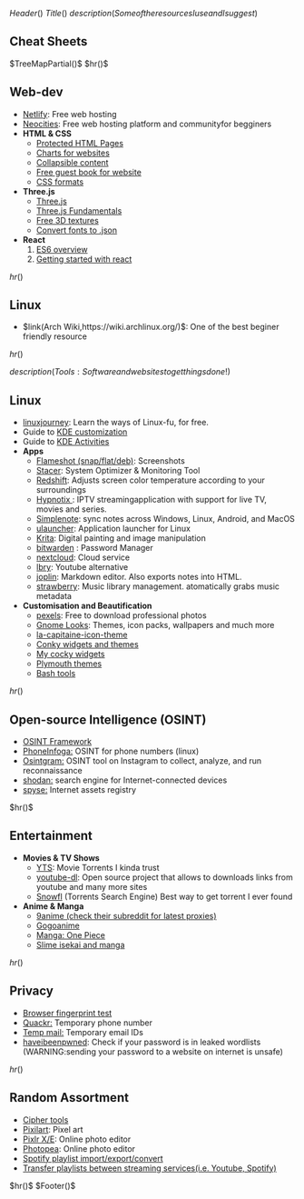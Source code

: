 $Header()$
$Title()$
$description(Some of the resources I use and I suggest)$
<h2>Cheat Sheets</h2>
$TreeMapPartial()$
$hr()$
<h2>Web-dev</h2>
<ul>
<li><a href="https://app.netlify.com/" target="_blank"> Netlify</a>: Free web hosting</li>
<li> <a href="https://neocities.org/" target="_blank">Neocities</a>: Free web hosting platform and communityfor begginers</li>
<li>
<b>HTML & CSS</b>
<ul>
<li><a href="https://github.com/scottishstoater/protected-github-pages" target="_blank"> Protected HTML Pages</a></li>
<li> <a href="https://developers-dot-devsite-v2-prod.appspot.com/chart">Charts for websites</a> </li>
<li><a href="https://www.w3schools.com/howto/howto_js_collapsible.asp" target="_blank"> Collapsible content</a></li>
<li> <a href="https://www.smartgb.com/?p=gbad01b-en" target="_blank"> Free guest book for website</a></li>
<li> <a href="https://eggramen.neocities.org/testdirectory.html" target="_blank"> CSS formats</a></li>
</ul>
</li>
<li>
<b>Three.js</b>
<ul>
<li> <a href="https://threejs.org/" target="_blank">Three.js</a></li>
<li> <a href="https://threejsfundamentals.org/" target="_blank">Three.js Fundamentals</a> </li>
<li> <a href="http://www.humus.name/index.php?page=Textures" target="_blank">Free 3D textures</a> </li>
<li><a href="https://gero3.github.io/facetype.js/" target="_blank"> Convert fonts to .json</a></li>
</ul>
</li>
<li>
<b>React</b>
<ol>
 <li> <a href="https://www.taniarascia.com/es6-syntax-and-feature-overview/">ES6 overview</a></li>
<li><a href="https://www.taniarascia.com/getting-started-with-react/https://github.com/petehunt/react-howto">Getting started with react</a> </li>
</ul>
</li>
</ul>

$hr()$
<h2>Linux</h2>
<ul>
<li>$link(Arch Wiki,https://wiki.archlinux.org/)$: One of the best beginer friendly resource
</ul>

$hr()$

$description(Tools: Software and websites to get things done!)$

<h2>Linux</h2>

<ul>
<li> <a href="https://linuxjourney.com/lesson/linux-history">linuxjourney</a>: Learn the ways of Linux-fu, for free. </li>
<li> Guide to <a href="https://www.youtube.com/watch?v=34F_038G5pU">KDE customization</a></li>
<li> Guide to <a href="https://www.youtube.com/watch?v=qAI2NDJadDM">KDE Activities</a> </li>

<li><b>Apps</b>

<ul>
<li><a href="https://flameshot.org/" target="_blank">Flameshot (snap/flat/deb)</a>: Screenshots
<li> <a href="https://www.tecmint.com/stacer-linux-system-monitoring-tool/" target="_blank">Stacer</a>: System Optimizer & Monitoring Tool</li>
<li><a href="http://jonls.dk/redshift/" target="_blank">Redshift</a>: Adjusts screen color temperature according to your surroundings </li>
<li> <a href="https://github.com/linuxmint/hypnotix" target="_blank">Hypnotix </a>: IPTV streamingapplication with support for live TV, movies and series. </li>
<li><a href="https://simplenote.com/">Simplenote</a>: sync notes across Windows, Linux, Android, and MacOS</li>
<li><a href="https://ulauncher.io/">ulauncher</a>: Application launcher for Linux</li>
<li> <a href="https://krita.org/en/">Krita</a>: Digital painting and image manipulation</li>
<li><a data-from-md title='https://bitwarden.com/' href='https://bitwarden.com/'>bitwarden</a> : Password Manager</li>
<li><a data-from-md title='https://nextcloud.com/' href='https://nextcloud.com/'>nextcloud</a>: Cloud service</li>
<li><a data-from-md title='https://lbry.com/' href='https://lbry.com/'>lbry</a>: Youtube alternative</li>
<li><a data-from-md title='https://joplinapp.org/' href='https://joplinapp.org/'>joplin</a>: Markdown editor. Also exports notes into HTML.</li>
<li><a data-from-md title='https://www.strawberrymusicplayer.org/' href='https://www.strawberrymusicplayer.org/'>strawberry</a>: Music library management. atomatically grabs music metadata</li>
</ul>
</li>

<li><b>Customisation and Beautification</b>

<ul>
<li><a href="https://www.pexels.com/">pexels</a>: Free to download professional photos </li>
<li><a href="https://www.gnome-look.org/browse/cat/">Gnome Looks</a>: Themes, icon packs, wallpapers and much more</li>
<li><a href="https://github.com/keeferrourke/la-capitaine-icon-theme">la-capitaine-icon-theme</a></li>
<li> <a href="https://learnubuntumate.weebly.com/widgets--themes.html">Conky widgets and themes</a> </li>
<li><a href="https://github.com/kosmoknot/conky_widgets">My cocky widgets</a></li>
<li> <a href="https://github.com/adi1090x/plymouth-themes/">Plymouth themes</a></li>
<li><a href="https://github.com/andresgongora/bash-tools">Bash tools</a></li>
</ul>
</li>
</ul>

$hr()$

<h2>Open-source Intelligence (OSINT)</h2>

<ul>
<li><a href="https://osintframework.com/" target="_blank">OSINT Framework</a></li>
<li> <a href="https://github.com/sundowndev/PhoneInfoga">PhoneInfoga:</a> OSINT for phone numbers (linux)</li>
<li><a href="https://github.com/Datalux/Osintgram">Osintgram:</a> OSINT tool on Instagram to collect, analyze, and run reconnaissance</li>
<li><a href="https://www.shodan.io/">shodan:</a> search engine for Internet-connected devices</li>
<li><a href="https://spyse.com/">spyse:</a> Internet assets registry</li>
</ul>
$hr()$

<h2>Entertainment</h2>

<ul>

<li> <b>Movies & TV Shows</b>

<ul>
<li><a href="https://yts.mx/" target="_blank">YTS</a>: Movie Torrents I kinda trust</li>
<li><a href="https://youtube-dl.org/" target="_blank">youtube-dl</a>: Open source project that allows to downloads links from youtube and many more sites</li>
<li><a href="https://snowfl.com/" target="_blank"> Snowfl</a> (Torrents Search Engine) Best way to get torrent I ever found</li>
</ul>

<li> <b>Anime & Manga</b>

<ul>
<li><a href="https://9anime.pl/" target="_blank">9anime (check their subreddit for latest proxies)</a> </li>
<li><a href="https://ww.gogoanimes.org/" target="_blank"> Gogoanime</a></li>
<li> <a href="https://onepiecechapters.com//" target="_blank">Manga: One Piece</a> </li>
<li> <a href="https://slimeisekai.com/" target="_blank">Slime isekai and manga</a> </li>
</ul>
</li>
</ul>

$hr()$

<h2>Privacy</h2>

<ul>
<li><a href="https://coveryourtracks.eff.org/" target="_blank"> Browser fingerprint test</a></li>
<li> <a href="https://quackr.io/">Quackr:</a> Temporary phone number</li>
<li> <a href="https://temp-mail.org/en/">Temp mail:</a> Temporary email IDs</li>
<li> <a href="https://haveibeenpwned.com/" target="_blank">haveibeenpwned</a>: Check if your password is in leaked wordlists (WARNING:sending your password to a website on internet is unsafe) </li>
</ul>

$hr()$

<h2>Random Assortment</h2>

<ul>
<li> <a href="https://www.cachesleuth.com/codes/index.html" target="_blank"> Cipher tools</a> </li>
<li><a href="https://www.pixilart.com/" target="_blank"> Pixilart</a>: Pixel art</li>
<li><a href="https://pixlr.com/" target="_blank">Pixlr X/E</a>: Online photo editor</li>
<li><a href="https://www.photopea.com/" target="_blank">Photopea</a>: Online photo editor</li>
<li><a href="https://www.spotlistr.com/wizard" target="_blank"> Spotify playlist import/export/convert</a></li>
<li><a href="https://www.spotlistr.com/wizard" target="_blank"> Transfer playlists between streaming services(i.e. Youtube, Spotify)</a></li>
</ul>
$hr()$
$Footer()$
